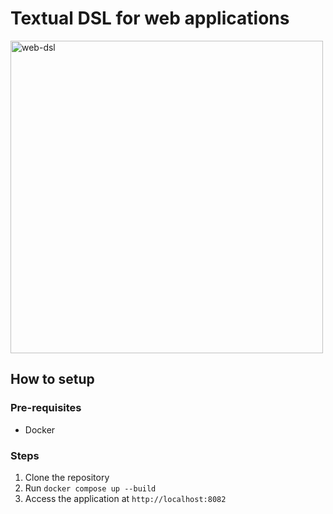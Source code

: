 # Textual DSL for web applications
<image src="https://github.com/user-attachments/assets/66af57d6-f84b-416a-924a-5fa0a64e7600" alt="web-dsl" width="500px"/>

## How to setup

### Pre-requisites

-   Docker

### Steps

1. Clone the repository
2. Run `docker compose up --build`
3. Access the application at `http://localhost:8082`
